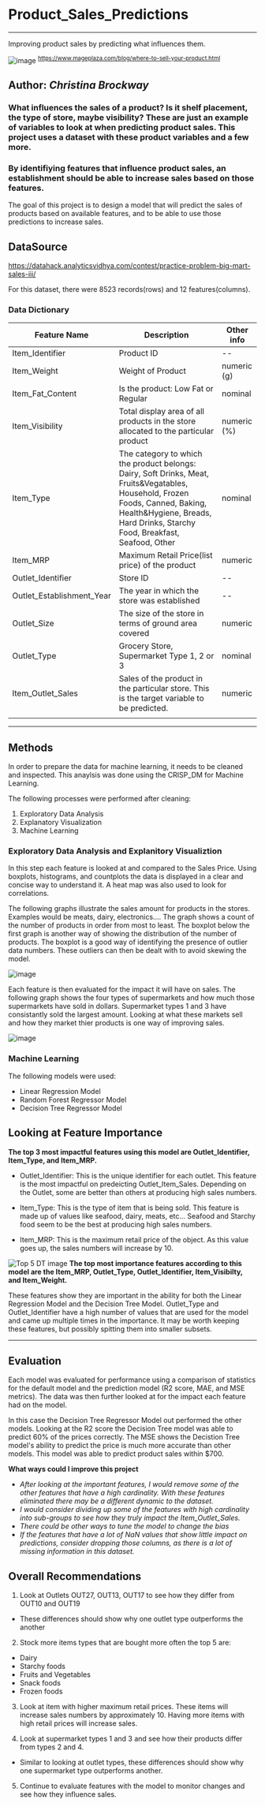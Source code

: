 # Product_Sales_Predictions
----------------------------------------------------------------------------
Improving product sales by predicting what influences them. 

![image](https://github.com/SeeBee8/Product_Sales_Predictions/assets/141530991/8affcf03-e60d-450d-9467-cec5d0190dcf)
<sup>https://www.mageplaza.com/blog/where-to-sell-your-product.html</sup>

Author:  *Christina Brockway*
--------------------------------------------------------------------------------------------------
### What influences the sales of a product?  Is it shelf placement, the type of store, maybe visibility?  These are just an example of variables to look at when predicting product sales.  This project uses a dataset with these product variables and a few more.  
### By identifiying features that influence product sales, an establishment should be able to increase sales based on those features.  

The goal of this project is to design a model that will predict the sales of  products based on available features, and to be able to use those predictions to increase sales.

## DataSource
https://datahack.analyticsvidhya.com/contest/practice-problem-big-mart-sales-iii/

For this dataset, there were 8523 records(rows) and 12 features(columns).

### Data Dictionary
| **Feature Name**          | **Description**                                                                                                                                                                                               | **Other info** |
|---------------------------|---------------------------------------------------------------------------------------------------------------------------------------------------------------------------------------------------------------|----------------|
| Item_Identifier           | Product ID                                                                                                                                                                                                    | --             |
| Item_Weight               | Weight of Product                                                                                                                                                                                             | numeric (g)    |
| Item_Fat_Content          | Is the product: Low Fat or Regular                                                                                                                                                                            | nominal        |
| Item_Visibility           | Total display area of all products in the store allocated to the particular product                                                                                                                           | numeric (%)    |
| Item_Type                 | The category to which the product belongs: Dairy, Soft Drinks, Meat, Fruits&Vegatables, Household, Frozen Foods, Canned, Baking, Health&Hygiene, Breads, Hard Drinks, Starchy Food, Breakfast, Seafood, Other | nominal        |
| Item_MRP                  | Maximum Retail Price(list price) of the product                                                                                                                                                               | numeric        |
| Outlet_Identifier         | Store ID                                                                                                                                                                                                      | --             |
| Outlet_Establishment_Year | The year in which the store was established                                                                                                                                                                   | --             |
| Outlet_Size               | The size of the store in terms of ground area covered                                                                                                                                                         | numeric        |
| Outlet_Type               | Grocery Store, Supermarket Type 1, 2 or 3                                                                                                                                                                     | nominal        |
| Item_Outlet_Sales         | Sales of the product in the particular store.  This is the target variable to be predicted.                                                                                                                   | numeric        |
|                           |                                                                                                                                                                                                               |                |



-----------------------------------------------------------------------------------------------

## Methods
In order to prepare the data for machine learning, it needs to be cleaned and inspected. This anaylsis was done using the CRISP_DM for Machine Learning.  

The following processes were performed after cleaning:
1.  Exploratory Data Analysis
2.  Explanatory Visualization
3.  Machine Learning

### Exploratory Data Analysis and Explanitory Visualiztion
In this step each feature is looked at and compared to the Sales Price.  Using boxplots, histograms, and countplots the data is displayed in a clear and concise way to understand it. A heat map was also used to look for correlations.  

The following graphs illustrate the sales amount for products in the stores.  Examples would be meats,  dairy, electronics.... The graph shows a count of the number of products in order from most to least.  The boxplot below the first graph is another way of showing the distribution of the number of products. The boxplot is a good way of identifying the presence of outlier data numbers.  These outliers can then be dealt with to avoid skewing the model.

![image](https://github.com/SeeBee8/Product_Sales_Predictions/assets/141530991/e4b7c8e8-a6e7-45f7-a8f1-81bc8494fa7d)


Each feature is then evaluated for the impact it will have on sales.  The following graph shows the four types of supermarkets and how much those supermarkets have sold in dollars.  Supermarket types 1 and 3 have consistantly sold the largest amount.  Looking at what these markets sell and how they market thier products is one way of improving sales.

![image](https://github.com/SeeBee8/Product_Sales_Predictions/assets/141530991/15ee170c-9ce9-4318-aba9-3fdc2504ad62)

###  Machine Learning
The following models were used:
-  Linear Regression Model
-  Random Forest Regressor Model
-  Decision Tree Regressor Model

## Looking at Feature Importance

**The top 3 most impactful features using this model are Outlet_Identifier, Item_Type, and Item_MRP.**

  -  Outlet_Identifier: This is the unique identifier for each outlet. This feature is the most impactful on predeicting Outlet_Item_Sales. Depending on the Outlet, some are better than others at producing high sales numbers.

  -  Item_Type: This is the type of item that is being sold. This feature is made up of values like seafood, dairy, meats, etc... Seafood and Starchy food seem to be the best at producing high sales numbers.

  -  Item_MRP: This is the maximum retail price of the object. As this value goes up, the sales numbers will increase by 10.

![Top 5 DT image](https://github.com/SeeBee8/Product_Sales_Predictions/assets/141530991/2fce6414-862c-4508-96ab-89bfcb7b8610)
**The top most importance features according to this model are the Item_MRP, Outlet_Type, Outlet_Identifier, Item_Visibilty, and Item_Weight.**

These features show they are important in the ability for both the Linear Regression Model and the Decision Tree Model.  Outlet_Type and Outlet_Identifier have a high number of values that are used for the model and came up multiple times in the importance.  It may be worth keeping these features, but possibly spitting them into smaller subsets.

----------------------------------------------------------
## Evaluation

Each model was evaluated for performance using a comparison of statistics for the default model and the prediction model (R2 score, MAE, and MSE metrics). The data was then further looked at for the impact each feature had on the model.

In this case the Decision Tree Regressor Model out performed the other models.  Looking at the R2 score the Decision Tree model was able to predict 60%  of the prices correctly. The MSE shows the Decistion Tree model's ability to predict the price is much more accurate than other models.  This model was able to predict product sales within $700. 

**What ways could I improve this project**
  - *After looking at the important features, I would remove some of the other features that have a high cardinality.  With these features eliminated there may be a different dynamic to the dataset.*  
  - *I would consider dividing up some of the features with high cardinality into sub-groups to see how they truly impact the Item_Outlet_Sales.*
  - *There could be other ways to tune the model to change the bias*
  - *If the features that have a lot of NaN values that show little impact on predictions, consider dropping those columns, as there is a lot of missing information in this dataset.*

## **Overall Recommendations**

1.  Look at Outlets OUT27, OUT13, OUT17 to see how they differ from OUT10 and OUT19
  -  These differences should show why one outlet type outperforms the another

2.  Stock more items types that are bought more often the top 5 are:
  -  Dairy
  -  Starchy foods
  -  Fruits and Vegetables
  -  Snack foods
  -  Frozen foods

3.  Look at item with higher maximum retail prices.  These items will increase sales numbers by approximately 10. Having more items with high retail prices will increase sales.

4.  Look at supermarket types 1 and 3 and see how their products differ from types 2 and 4.
  - Similar to looking at outlet types, these differences should show why one supermarket type outperforms another.

5.  Continue to evaluate features with the model to monitor changes and see how they influence sales. 


